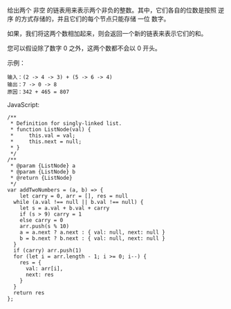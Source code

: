给出两个 非空 的链表用来表示两个非负的整数。其中，它们各自的位数是按照 逆序 的方式存储的，并且它们的每个节点只能存储 一位 数字。

如果，我们将这两个数相加起来，则会返回一个新的链表来表示它们的和。

您可以假设除了数字 0 之外，这两个数都不会以 0 开头。

示例：
```
输入：(2 -> 4 -> 3) + (5 -> 6 -> 4)
输出：7 -> 0 -> 8
原因：342 + 465 = 807
```

JavaScript:
```
/**
 * Definition for singly-linked list.
 * function ListNode(val) {
 *     this.val = val;
 *     this.next = null;
 * }
 */
/**
 * @param {ListNode} a
 * @param {ListNode} b
 * @return {ListNode}
 */
var addTwoNumbers = (a, b) => {
    let carry = 0, arr = [], res = null
  while (a.val !== null || b.val !== null) {
    let s = a.val + b.val + carry
    if (s > 9) carry = 1
    else carry = 0
    arr.push(s % 10)
    a = a.next ? a.next : { val: null, next: null }
    b = b.next ? b.next : { val: null, next: null }
  }
  if (carry) arr.push(1)
  for (let i = arr.length - 1; i >= 0; i--) {
    res = {
      val: arr[i],
      next: res
    }
  }
  return res
};
```